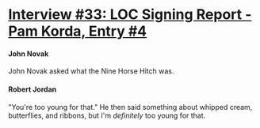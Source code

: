 # [Interview #33: LOC Signing Report - Pam Korda, Entry #4](https://www.theoryland.com/intvmain.php?i=33#4)

#### John Novak

John Novak asked what the Nine Horse Hitch was.

#### Robert Jordan

"You're too young for that." He then said something about whipped cream, butterflies, and ribbons, but I'm
*definitely*
too young for that.

